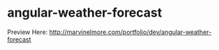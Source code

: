 # angular-weather-forecast

Preview Here: http://marvinelmore.com/portfolio/dev/angular-weather-forecast
